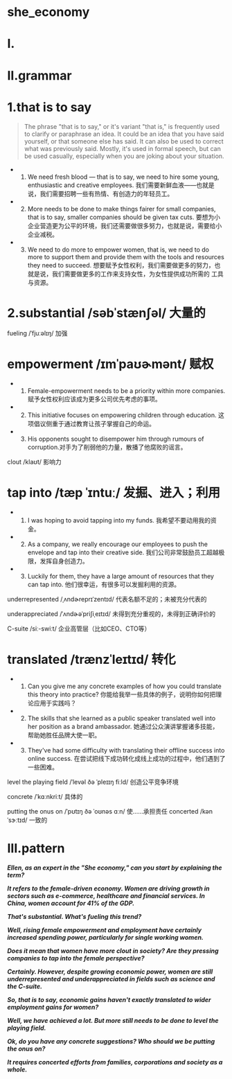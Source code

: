 # she_economy
# I.



# II.grammar
# 1.that is to say
> The phrase "that is to say," or it's variant "that is," is frequently used to clarify or paraphrase an idea. It could be an idea that you have said yourself, or that someone else has said. It can also be used to correct what was previously said. Mostly, it's used in formal speech, but can be used casually, especially when you are joking about your situation.

- 1. We need fresh blood — that is to say, we need to hire some young, enthusiastic and creative employees. 我们需要新鲜血液——也就是说，我们需要招聘一些有热情、有创造力的年轻员工。 

- 2. More needs to be done to make things fairer for small companies, that is to say, smaller companies should be given tax cuts. 要想为小企业营造更为公平的环境，我们还需要做很多努力，也就是说，需要给小企业减税。 

- 3. We need to do more to empower women, that is, we need to do more to support them and provide them with the tools and resources they need to succeed. 想要赋予女性权利，我们需要做更多的努力，也就是说，我们需要做更多的工作来支持女性，为女性提供成功所需的 工具与资源。


# 2.substantial /səbˈstænʃəl/ 大量的 

fueling /ˈfjuːəlɪŋ/ 加强 


# empowerment /ɪmˈpaʊɚmənt/ 赋权 
- 1. Female-empowerment needs to be a priority within more companies. 赋予女性权利应该成为更多公司优先考虑的事项。 

- 2. This initiative focuses on empowering children through education. 这项倡议侧重于通过教育让孩子掌握自己的命运。 

- 3. His opponents sought to disempower him through rumours of corruption.对手为了削弱他的力量，散播了他腐败的谣言。

clout /klaʊt/ 影响力 

# tap into /tæp ˈɪntuː/ 发掘、进入；利用 
- 1. I was hoping to avoid tapping into my funds. 我希望不要动用我的资金。 

- 2. As a company, we really encourage our employees to push the envelope and tap into their creative side. 我们公司非常鼓励员工超越极限，发挥自身创造力。 

- 3. Luckily for them, they have a large amount of resources that they can tap into. 他们很幸运，有很多可以发掘利用的资源。


underrepresented /ˌʌndɚreprɪˈzentɪd/ 代表名额不足的；未被充分代表的 

underappreciated /ˈʌndɚəˈpriʃiˌeɪtɪd/ 未得到充分重视的，未得到正确评价的 

C-suite /siː-swiːt/ 企业高管层（比如CEO、CTO等） 

# translated /trænzˈleɪtɪd/ 转化
- 1. Can you give me any concrete examples of how you could translate this theory into practice? 你能给我举一些具体的例子，说明你如何把理论应用于实践吗？ 

- 2. The skills that she learned as a public speaker translated well into her position as a brand ambassador. 她通过公众演讲掌握诸多技能， 帮助她胜任品牌大使一职。 

- 3. They've had some difficulty with translating their offline success into online success. 在尝试把线下成功转化成线上成功的过程中，他们遇到了一些困难。


level the playing field /ˈlevəl ðə ˈpleɪɪŋ fiːld/ 创造公平竞争环境


concrete /ˈkɑːnkriːt/ 具体的

putting the onus on /ˈpʊtɪŋ ðə ˈoʊnəs ɑːn/ 使......承担责任 concerted /kənˈsɝːtɪd/ 一致的


# III.pattern
***Ellen, as an expert in the "She economy," can you start by explaining the term?***

***It refers to the female-driven economy. Women are driving growth in sectors such as e-commerce, healthcare and financial services. In China, women account for 41% of the GDP.***

***That's substantial. What's fueling this trend?***

***Well, rising female empowerment and employment have certainly increased spending power, particularly for single working women.***

***Does it mean that women have more clout in society? Are they pressing companies to tap into the female perspective?***

***Certainly. However, despite growing economic power, women are still underrepresented and underappreciated in fields such as science and the C-suite.***

***So, that is to say, economic gains haven't exactly translated to wider employment gains for women?***

***Well, we have achieved a lot. But more still needs to be done to level the playing field.***

***Ok, do you have any concrete suggestions? Who should we be putting the onus on?***

***It requires concerted efforts from families, corporations and society as a whole.***








